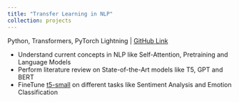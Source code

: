 ```yaml
---
title: "Transfer Learning in NLP"
collection: projects
---
```


Python, Transformers, PyTorch Lightning | [GitHub Link](https://github.com/harshshah99/nlp_transfer_learning)
- Understand current concepts in NLP like Self-Attention, Pretraining and Language Models 
- Perform literature review on State-of-the-Art models like T5, GPT and BERT
- FineTune [t5-small](https://huggingface.co/t5-small) on different tasks like Sentiment Analysis and Emotion Classification

